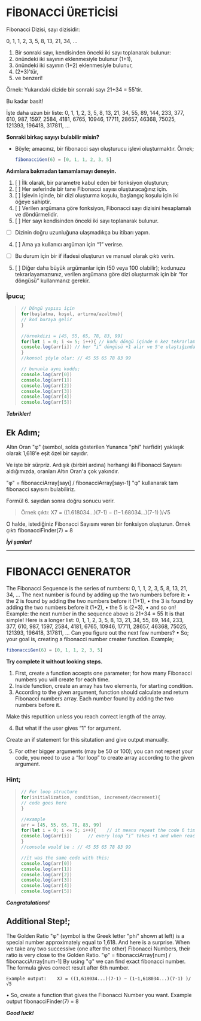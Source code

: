 # FİBONACCİ ÜRETİCİSİ

Fibonacci Dizisi, sayı dizisidir:

0, 1, 1, 2, 3, 5, 8, 13, 21, 34, ...

1. Bir sonraki sayı, kendisinden önceki iki sayı toplanarak bulunur:
2. önündeki iki sayının eklenmesiyle bulunur (1+1),
3. önündeki iki sayının (1+2) eklenmesiyle bulunur,
4. (2+3)'tür,
5. ve benzeri!

Örnek: Yukarıdaki dizide bir sonraki sayı 21+34 = 55'tir.

Bu kadar basit!

İşte daha uzun bir liste:
0, 1, 1, 2, 3, 5, 8, 13, 21, 34, 55, 89, 144, 233, 377, 610, 987, 1597, 2584, 4181, 6765, 10946, 17711, 28657, 46368, 75025, 121393, 196418, 317811, ...

**Sonraki birkaç sayıyı bulabilir misin?**

* Böyle; amacınız, bir fibonacci sayı oluşturucu işlevi oluşturmaktır. Örnek;

  ```js
  fibonacciGen(6) = [0, 1, 1, 2, 3, 5]
  ```

**Adımlara bakmadan tamamlamayı deneyin.**

1. [ ] İlk olarak, bir parametre kabul eden bir fonksiyon oluşturun;
2. [ ] Her seferinde bir tane Fibonacci sayısı oluşturacağınız için.
3. [ ] İşlevin içinde, bir dizi oluşturma koşulu, başlangıç koşulu için iki öğeye sahiptir.
4. [ ] Verilen argümana göre fonksiyon, Fibonacci sayı dizisini hesaplamalı ve döndürmelidir.
5. [ ] Her sayı kendisinden önceki iki sayı toplanarak bulunur.

* [ ] Dizinin doğru uzunluğuna ulaşmadıkça bu itibarı yapın.

4. [ ] Ama ya kullanıcı argüman için “1” verirse.

* [ ] Bu durum için bir if ifadesi oluşturun ve manuel olarak çıktı verin.

5. [ ] Diğer daha büyük argümanlar için (50 veya 100 olabilir); kodunuzu tekrarlayamazsınız, verilen argümana göre dizi oluşturmak için bir “for döngüsü” kullanmanız gerekir.

### İpucu;

> ```js
> // Döngü yapısı için
> for(başlatma, koşul, artırma/azaltma){
> // kod buraya gelir
> }
>
> //örnekdizi = [45, 55, 65, 78, 83, 99]
> for(let i = 0; i <= 5; i++){ // kodu döngü içinde 6 kez tekrarlamak anlamına gelir
> console.log(arr[i]) // her “i” döngüsü +1 alır ve 5'e ulaştığında; döngü durur.
> }
> //konsol şöyle olur: // 45 55 65 78 83 99
>
> // bununla aynı koddu;
> console.log(arr[0])
> console.log(arr[1])
> console.log(arr[2])
> console.log(arr[3])
> console.log(arr[4])
> console.log(arr[5])
> ```

***Tebrikler!***

## Ek Adım;

Altın Oran "φ" (sembol, solda gösterilen Yunanca "phi" harfidir) yaklaşık olarak 1,618'e eşit özel bir sayıdır.

Ve işte bir sürpriz. Ardışık (birbiri ardına) herhangi iki Fibonacci Sayısını aldığımızda, oranları Altın Oran'a çok yakındır.

"φ" = fibonacciArray[sayı] / fibonacciArray[sayı-1] "φ" kullanarak tam fibonacci sayısını bulabiliriz.

Formül 6. sayıdan sonra doğru sonucu verir.

> Örnek çıktı: X7 = ((1.618034...)(7-1) − (1−1.68034...)(7-1) )/√5

O halde, istediğiniz Fibonacci Sayısını veren bir fonksiyon oluşturun. Örnek çıktı fibonacciFinder(7) = 8

***İyi şanlar!***

---

# FIBONACCI GENERATOR

The Fibonacci Sequence is the series of numbers:
0, 1, 1, 2, 3, 5, 8, 13, 21, 34, ...
The next number is found by adding up the two numbers before it:
•	the 2 is found by adding the two numbers before it (1+1),
•	the 3 is found by adding the two numbers before it (1+2),
•	the 5 is (2+3),
•	and so on!
Example: the next number in the sequence above is 21+34 = 55
It is that simple!
Here is a longer list:
0, 1, 1, 2, 3, 5, 8, 13, 21, 34, 55, 89, 144, 233, 377, 610, 987, 1597, 2584, 4181, 6765, 10946, 17711, 28657, 46368, 75025, 121393, 196418, 317811, ...
Can you figure out the next few numbers?
•	So; your goal is, creating a fibonacci number creater function. Example; 

```js
fibonacciGen(6) = [0, 1, 1, 2, 3, 5]
```

**Try complete it without looking steps.**

1. First, create a function accepts one parameter; for how many Fibonacci numbers you will create for each time.
2. Inside function, create an array has two elements, for starting condition.
3. According to the given argument, function should calculate and return Fibonacci numbers array. Each number found by adding the two numbers before it.

Make this reputition unless you reach correct length of the array.

4. But what if the user gives “1” for argument.

Create an if statement for this situtation and give output manually.

5. For other bigger arguments (may be 50 or 100); you can not repeat your code, you need to use a “for loop” to create array according to the given argument.

### Hint;

> ```js
> // For loop structure
> for(initialization, condition, increment/decrement){
> // code goes here
> }
>
> //example
> arr = [45, 55, 65, 78, 83, 99]
> for(let i = 0; i <= 5; i++){    // it means repeat the code 6 times inside loop
> console.log(arr[i])      // every loop “i” takes +1 and when reaches 5; loop stops.
> }
> //console would be : // 45 55 65 78 83 99
>
> //it was the same code with this;
> console.log(arr[0])
> console.log(arr[1])
> console.log(arr[2])
> console.log(arr[3])
> console.log(arr[4])
> console.log(arr[5])
> ```

***Congratulations!***

## Additional Step!;

The Golden Ratio "φ" (symbol is the Greek letter "phi" shown at left)
is a special number approximately equal to 1,618.
And here is a surprise. When we take any two successive (one after the other) Fibonacci Numbers, their ratio is very close to the Golden Ratio.
"φ" = fibonacciArray[num] / fibonacciArray[num-1]
By using "φ" we can find exact fibonacci number. The formula gives correct result after 6th number.

`Example output:    X7 = ((1,618034...)(7-1) − (1−1,618034...)(7-1) )/√5`

•	So, create a function that gives the Fibonacci Number you want. Example output fibonacciFinder(7) = 8

***Good luck!***
